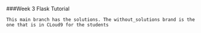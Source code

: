 ###Week 3 Flask Tutorial
```
This main branch has the solutions. The without_solutions brand is the one that is in CLoud9 for the students
```